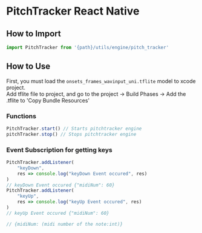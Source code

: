 # PitchTracker React Native

## How to Import

```javascript
import PitchTracker from '{path}/utils/engine/pitch_tracker'
```

## How to Use

First, you must load the `onsets_frames_wavinput_uni.tflite` model to xcode project.  
Add tflite file to project, and go to the project -> Build Phases -> Add the .tflite to 'Copy Bundle Resources' 

### Functions

```javascript
PitchTracker.start() // Starts pitchtracker engine
pitchTracker.stop() // Stops pitchtracker engine
```

### Event Subscription for getting keys

```javascript
PitchTracker.addListener(
    "keyDown",
    res => console.log("keyDown Event occured", res)
)
// keyDown Event occured {"midiNum": 60}
PitchTracker.addListener(
    "keyUp",
    res => console.log("keyUp Event occured", res)
)
// keyUp Event occured {"midiNum": 60}

// {midiNum: (midi number of the note:int)}
```